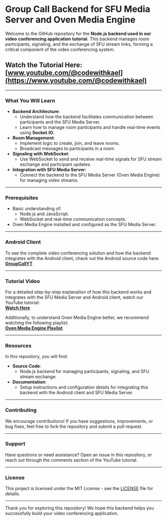 # **Group Call Backend for SFU Media Server and Oven Media Engine**

Welcome to the GitHub repository for the **Node.js backend used in our video conferencing application tutorial**. This backend manages room participants, signaling, and the exchange of SFU stream links, forming a critical component of the video conferencing system.

## **Watch the Tutorial Here**: [www.youtube.com/@codewithkael](https://www.youtube.com/@codewithkael)

---

### **What You Will Learn**
- **Backend Architecture**:
  - Understand how the backend facilitates communication between participants and the SFU Media Server.
  - Learn how to manage room participants and handle real-time events using **Socket.IO**.
- **Room Management**:
  - Implement logic to create, join, and leave rooms.
  - Broadcast messages to participants in a room.
- **Signaling with WebSocket**:
  - Use WebSocket to send and receive real-time signals for SFU stream exchange and participant updates.
- **Integration with SFU Media Server**:
  - Connect the backend to the SFU Media Server (Oven Media Engine) for managing video streams.

---

### **Prerequisites**
- Basic understanding of:
  - Node.js and JavaScript.
  - WebSocket and real-time communication concepts.
- Oven Media Engine installed and configured as the SFU Media Server.

---

### **Android Client**
To see the complete video conferencing solution and how the backend integrates with the Android client, check out the Android source code here:  
[**GroupCallYT**](https://github.com/codewithkael/GroupCallYT)

---

### **Tutorial Video**
For a detailed step-by-step explanation of how this backend works and integrates with the SFU Media Server and Android client, watch our YouTube tutorial:  
[**Watch Here**](https://www.youtube.com/@codewithkael)

Additionally, to understand Oven Media Engine better, we recommend watching the following playlist:  
[**Oven Media Engine Playlist**](https://youtube.com/playlist?list=PLFelST8t9nqj8HCUGDypLdeX7E9gNKeAa&si=4d0l-Wzbv9Jsi2IC)

---

### **Resources**
In this repository, you will find:
- **Source Code**:
  - Node.js backend for managing participants, signaling, and SFU stream exchange.
- **Documentation**:
  - Setup instructions and configuration details for integrating this backend with the Android client and SFU Media Server.

---

### **Contributing**
We encourage contributions! If you have suggestions, improvements, or bug fixes, feel free to fork the repository and submit a pull request.

---

### **Support**
Have questions or need assistance? Open an issue in this repository, or reach out through the comments section of the YouTube tutorial.

---

### **License**
This project is licensed under the MIT License - see the [LICENSE](LICENSE) file for details.

---

Thank you for exploring this repository! We hope this backend helps you successfully build your video conferencing application.
